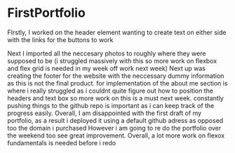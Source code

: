 # FirstPortfolio

FIrstly, I worked on the header element wanting to create text on either side with the links for the buttons to work

Next I imported all the neccesary photos to roughly where they were supposed to be (i struggled massively with this so more work on flexbox and flex grid is needed in my week off work next week)
Next up was creating the footer for the website with the neccessary dummy information as this is not the final product.
for implementation of the about me section is where i really struggled as i couldnt quite figure out how to position the headers and text box so more work on this is a must next week.
constantly pushing things to the github repo is important as  i can keep track of the progress easily.
Overall, I am disappointed with the first draft of my portfolio, as a result i deployed it using a default github adress as opposed too the domain i purchased However i am going to re do the portfolio over the weekend too see great improvement.
Overall, a lot more work on flexox fundamentals is needed before  i redo
